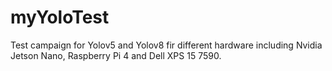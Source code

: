 # myYoloTest
Test campaign for Yolov5 and Yolov8 fir different hardware including Nvidia Jetson Nano, Raspberry Pi 4 and Dell XPS 15 7590.
